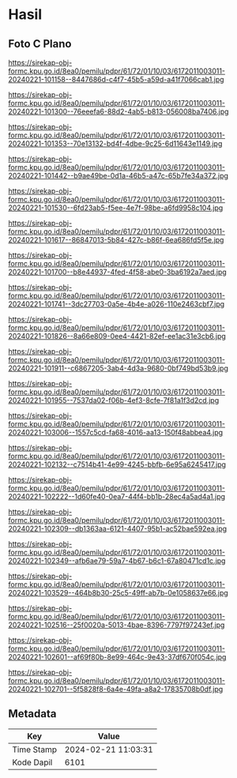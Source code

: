 # Hasil

## Foto C Plano

https://sirekap-obj-formc.kpu.go.id/8ea0/pemilu/pdpr/61/72/01/10/03/6172011003011-20240221-101158--8447686d-c4f7-45b5-a59d-a41f7066cab1.jpg

https://sirekap-obj-formc.kpu.go.id/8ea0/pemilu/pdpr/61/72/01/10/03/6172011003011-20240221-101300--76eeefa6-88d2-4ab5-b813-056008ba7406.jpg

https://sirekap-obj-formc.kpu.go.id/8ea0/pemilu/pdpr/61/72/01/10/03/6172011003011-20240221-101353--70e13132-bd4f-4dbe-9c25-6d11643e1149.jpg

https://sirekap-obj-formc.kpu.go.id/8ea0/pemilu/pdpr/61/72/01/10/03/6172011003011-20240221-101442--b9ae49be-0d1a-46b5-a47c-65b7fe34a372.jpg

https://sirekap-obj-formc.kpu.go.id/8ea0/pemilu/pdpr/61/72/01/10/03/6172011003011-20240221-101530--6fd23ab5-f5ee-4e7f-98be-a6fd9958c104.jpg

https://sirekap-obj-formc.kpu.go.id/8ea0/pemilu/pdpr/61/72/01/10/03/6172011003011-20240221-101617--86847013-5b84-427c-b86f-6ea686fd5f5e.jpg

https://sirekap-obj-formc.kpu.go.id/8ea0/pemilu/pdpr/61/72/01/10/03/6172011003011-20240221-101700--b8e44937-4fed-4f58-abe0-3ba6192a7aed.jpg

https://sirekap-obj-formc.kpu.go.id/8ea0/pemilu/pdpr/61/72/01/10/03/6172011003011-20240221-101741--3dc27703-0a5e-4b4e-a026-110e2463cbf7.jpg

https://sirekap-obj-formc.kpu.go.id/8ea0/pemilu/pdpr/61/72/01/10/03/6172011003011-20240221-101826--8a66e809-0ee4-4421-82ef-ee1ac31e3cb6.jpg

https://sirekap-obj-formc.kpu.go.id/8ea0/pemilu/pdpr/61/72/01/10/03/6172011003011-20240221-101911--c6867205-3ab4-4d3a-9680-0bf749bd53b9.jpg

https://sirekap-obj-formc.kpu.go.id/8ea0/pemilu/pdpr/61/72/01/10/03/6172011003011-20240221-101955--7537da02-f06b-4ef3-8cfe-7f81a1f3d2cd.jpg

https://sirekap-obj-formc.kpu.go.id/8ea0/pemilu/pdpr/61/72/01/10/03/6172011003011-20240221-103006--1557c5cd-fa68-4016-aa13-150f48abbea4.jpg

https://sirekap-obj-formc.kpu.go.id/8ea0/pemilu/pdpr/61/72/01/10/03/6172011003011-20240221-102132--c7514b41-4e99-4245-bbfb-6e95a6245417.jpg

https://sirekap-obj-formc.kpu.go.id/8ea0/pemilu/pdpr/61/72/01/10/03/6172011003011-20240221-102222--1d60fe40-0ea7-44f4-bb1b-28ec4a5ad4a1.jpg

https://sirekap-obj-formc.kpu.go.id/8ea0/pemilu/pdpr/61/72/01/10/03/6172011003011-20240221-102309--db1363aa-6121-4407-95b1-ac52bae592ea.jpg

https://sirekap-obj-formc.kpu.go.id/8ea0/pemilu/pdpr/61/72/01/10/03/6172011003011-20240221-102349--afb6ae79-59a7-4b67-b6c1-67a80471cd1c.jpg

https://sirekap-obj-formc.kpu.go.id/8ea0/pemilu/pdpr/61/72/01/10/03/6172011003011-20240221-103529--464b8b30-25c5-49ff-ab7b-0e1058637e66.jpg

https://sirekap-obj-formc.kpu.go.id/8ea0/pemilu/pdpr/61/72/01/10/03/6172011003011-20240221-102516--25f0020a-5013-4bae-8396-7797f97243ef.jpg

https://sirekap-obj-formc.kpu.go.id/8ea0/pemilu/pdpr/61/72/01/10/03/6172011003011-20240221-102601--af69f80b-8e99-464c-9e43-37df670f054c.jpg

https://sirekap-obj-formc.kpu.go.id/8ea0/pemilu/pdpr/61/72/01/10/03/6172011003011-20240221-102701--5f5828f8-6a4e-49fa-a8a2-17835708b0df.jpg


## Metadata

| Key        | Value               |
| ---------- | ------------------- |
| Time Stamp | 2024-02-21 11:03:31 |
| Kode Dapil | 6101                |



